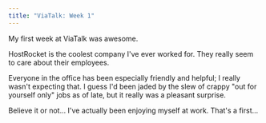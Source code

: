 ```yaml
---
title: "ViaTalk: Week 1"
---
```


My first week at ViaTalk was awesome.

HostRocket is the coolest company I've ever worked for. They really seem to
care about their employees.

Everyone in the office has been especially friendly and helpful; I really
wasn't expecting that. I guess I'd been jaded by the slew of crappy "out for
yourself only" jobs as of late, but it really was a pleasant surprise.

Believe it or not... I've actually been enjoying myself at work. That's a
first...
